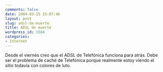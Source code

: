 ```yaml
---
comments: false
date: 2004-03-15 15:07:46
layout: post
slug: adsl-de-muerte
title: ADSL de muerte
wordpress_id: 1584
categories:
- Internet
---
```


Desde el viernes creo que el ADSL de Telefónica funciona para atrás. Debe ser el problema de caché de Telefónica porque realmente estoy viendo el sitio todavía con colores de luto.




 
